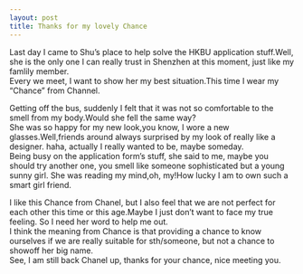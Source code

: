 ```yaml
---
layout: post
title: Thanks for my lovely Chance
---
```


<p>Last day I came to Shu&#8217;s place to help solve the HKBU application stuff.Well, she is the only one I can really trust in Shenzhen at this moment, just like my famlily member.<br />
Every we meet, I want to show her my best situation.This time I wear my &#8220;Chance&#8221; from Channel.</p>
<p>Getting off the bus, suddenly I felt that it was not so comfortable to the smell from my body.Would she fell the same way?<br />
She was so happy for my new look,you know, I wore a new glasses.Well,friends  around always surprised by my look of really like a designer. haha, actually I really wanted to be, maybe someday.<br />
Being busy on the application form&#8217;s stuff, she said to me, maybe you should try another one, you smell like someone sophisticated but a young sunny girl. She was reading my mind,oh, my!How lucky I am to own such a smart girl friend. </p>
<p>I like this Chance from Chanel, but I also feel that we are not perfect for each other this time or this age.Maybe I just don&#8217;t want to face my true feeling. So I need her word to help me out.<br />
I think the meaning from Chance is that providing a chance to know ourselves  if we are really suitable for sth/someone, but not a chance to showoff her big name.<br />
See, I am still back Chanel up, thanks for your chance, nice meeting you.
</p>
